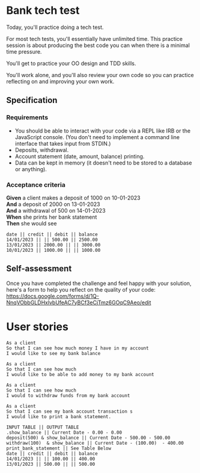 # Bank tech test

Today, you'll practice doing a tech test.

For most tech tests, you'll essentially have unlimited time.  This practice session is about producing the best code you can when there is a minimal time pressure.

You'll get to practice your OO design and TDD skills.

You'll work alone, and you'll also review your own code so you can practice reflecting on and improving your own work.

## Specification

### Requirements

* You should be able to interact with your code via a REPL like IRB or the JavaScript console.  (You don't need to implement a command line interface that takes input from STDIN.)
* Deposits, withdrawal.
* Account statement (date, amount, balance) printing.
* Data can be kept in memory (it doesn't need to be stored to a database or anything).

### Acceptance criteria

**Given** a client makes a deposit of 1000 on 10-01-2023  
**And** a deposit of 2000 on 13-01-2023  
**And** a withdrawal of 500 on 14-01-2023  
**When** she prints her bank statement  
**Then** she would see

```
date || credit || debit || balance
14/01/2023 || || 500.00 || 2500.00
13/01/2023 || 2000.00 || || 3000.00
10/01/2023 || 1000.00 || || 1000.00
```

## Self-assessment

Once you have completed the challenge and feel happy with your solution, here's a form to help you reflect on the quality of your code: https://docs.google.com/forms/d/1Q-NnqVObbGLDHxlvbUfeAC7yBCf3eCjTmz6GOqC9Aeo/edit


# User stories 

```
As a client
So that I can see how much money I have in my account 
I would like to see my bank balance 
```

```
As a client 
So that I can see how much 
I would like to be able to add money to my bank account 
```

```
As a client 
So that I can see how much 
I would to withdraw funds from my bank account 
```

```
As a client 
So that I can see my bank account transaction s
I would like to print a bank statement. 
```

```
INPUT TABLE || OUTPUT TABLE 
.show_balance || Current Date - 0.00 - 0.00 
deposit(500) & show_balance || Current Date - 500.00 - 500.00
withdraw(100)  & show_balance || Current Date - (100.00)  - 400.00
print_bank_statement || See Table Below 
date || credit || debit || balance
14/01/2023 || || 100.00 || 400.00
13/01/2023 || 500.00 || || 500.00
```